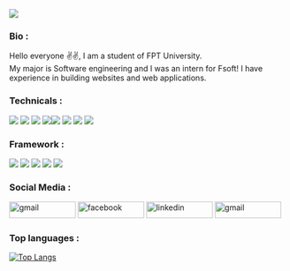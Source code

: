 
<div>
<img src="https://images.unsplash.com/photo-1528463080017-2a21334d00e7?ixlib=rb-1.2.1&ixid=MnwxMjA3fDB8MHxwaG90by1wYWdlfHx8fGVufDB8fHx8&auto=format&fit=crop&w=1470&q=80" witdh="100%">
</div>

### Bio : 
<p >Hello everyone ✌✌, I am a student of FPT University. <br>
My major is Software engineering and I was an intern for Fsoft! I have experience in building websites and web applications. 
</p>



### Technicals :
<img src="https://img.shields.io/badge/HTML5-E34F26?style=for-the-badge&logo=html5&logoColor=white"> <img src="https://img.shields.io/badge/CSS3-1572B6?style=for-the-badge&logo=css3&logoColor=white"> <img src="https://img.shields.io/badge/Sass-CC6699?style=for-the-badge&logo=sass&logoColor=white"> <img src="https://img.shields.io/badge/TypeScript-007ACC?style=for-the-badge&logo=typescript&logoColor=whiteV"><img src="https://img.shields.io/badge/JavaScript-323330?style=for-the-badge&logo=javascript&logoColor=F7DF1E">  <img src="https://img.shields.io/badge/Python-14354C?style=for-the-badge&logo=python&logoColor=white"> <img src="https://img.shields.io/badge/Java-ED8B00?style=for-the-badge&logo=java&logoColor=white"> <img src="https://img.shields.io/badge/C-00599C?style=for-the-badge&logo=c&logoColor=white"> 


### Framework :
<img src="https://img.shields.io/badge/Angular-DD0031?style=for-the-badge&logo=angular&logoColor=white"> <img src="https://img.shields.io/badge/React-20232A?style=for-the-badge&logo=react&logoColor=61DAFB"> <img src="https://img.shields.io/badge/Bootstrap-563D7C?style=for-the-badge&logo=bootstrap&logoColor=white">
<img src="https://img.shields.io/badge/Next-black?style=for-the-badge&logo=next.js&logoColor=white"> <img src="https://img.shields.io/badge/JWT-black?style=for-the-badge&logo=JSON%20web%20tokens"> 








### Social Media : 

<a href="mailto:duclee025@gmail.com"   target="_blank"><img src="https://img.shields.io/badge/Gmail-D14836?style=for-the-badge&logo=gmail&logoColor=white" alt="gmail" width="120" height="30"></a>
<a href="https://www.facebook.com/duclee2509"   target="_blank"><img src="https://img.shields.io/badge/Facebook-1877F2?style=for-the-badge&logo=facebook&logoColor=white" alt="facebook" width="120" height="30"></a>
<a href="https://www.linkedin.com/in/duc-tran-4536251a4/"   target="_blank"><img src="https://img.shields.io/badge/LinkedIn-0077B5?style=for-the-badge&logo=linkedin&logoColor=white" alt="linkedin" width="120" height="30"></a>
<a href="https://www.instagram.com/_bean25.9_/"   target="_blank"><img src="https://img.shields.io/badge/Instagram-E4405F?style=for-the-badge&logo=instagram&logoColor=white" alt="gmail" width="120" height="30"></a>

### Top languages : 


[![Top Langs](https://github-readme-stats.vercel.app/api/top-langs/?username=ducyt2509&layout=compact)](https://github.com/ducyt2509/github-readme-stats)
